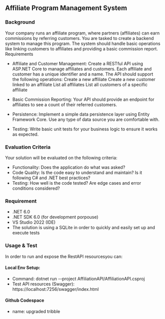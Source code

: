 

## Affiliate Program Management System
### Background

Your company runs an affiliate program, where partners (affiliates) can earn commissions by referring customers. You are tasked to create a backend system to manage this program. The system should handle basic operations like linking customers to affiliates and providing a basic commission report.
Requirements

* Affiliate and Customer Management: Create a RESTful API using ASP.NET Core to manage affiliates and customers. Each affiliate and customer has a unique identifier and a name. The API should support the following operations:
        Create a new affiliate
        Create a new customer linked to an affiliate
        List all affiliates
        List all customers of a specific affiliate

* Basic Commission Reporting: Your API should provide an endpoint for affiliates to see a count of their referred customers.

* Persistence: Implement a simple data persistence layer using Entity Framework Core. Use any type of data source you are comfortable with.

* Testing: Write basic unit tests for your business logic to ensure it works as expected.

### Evaluation Criteria

Your solution will be evaluated on the following criteria:

* Functionality: Does the application do what was asked?
* Code Quality: Is the code easy to understand and maintain? Is it following C# and .NET best practices?
* Testing: How well is the code tested? Are edge cases and error conditions considered?

### Requirement
* .NET 6.0
* .NET SDK 6.0 (for development porpouse)
* VS Studio 2022 (IDE)
* The solution is using a SQLite in order to quickly and easily set up and execute tests 

### Usage & Test

In order to run and expose the RestAPI resourcesyou can:

#### Local Env Setup:
* Command: dotnet run --project AffiliationAPI/AffiliationAPI.csproj
* Test API resources (Swagger): https://localhost:7256/swagger/index.html

#### Github Codespace
* name: upgraded tribble